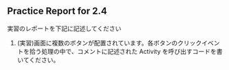 Practice Report for 2.4
------

実習のレポートを下記に記述してください

1. (実習)画面に複数のボタンが配置されています。各ボタンのクリックイベントを拾う処理の中で、コメントに記述された Activity を呼び出すコードを書いてください。
